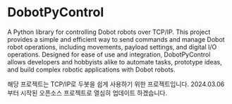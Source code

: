 # DobotPyControl
A Python library for controlling Dobot robots over TCP/IP. 
This project provides a simple and efficient way to send commands and manage Dobot robot operations, including movements, payload settings, and digital I/O operations. 
Designed for ease of use and integration, DobotPyControl allows developers and hobbyists alike to automate tasks, prototype ideas, and build complex robotic applications with Dobot robots.

해당 프로젝트는 TCP/IP로 두봇을 쉽게 사용하기 위한 프로젝트입니다.
2024.03.06 부터 시작된 오픈소스 프로젝트로 열심히 업데이트 하겠습니다.
